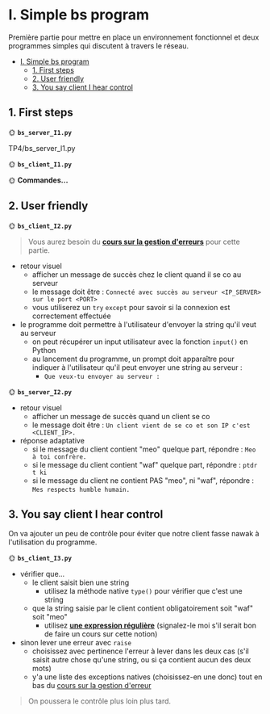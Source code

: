 # I. Simple bs program

Première partie pour mettre en place un environnement fonctionnel et deux programmes simples qui discutent à travers le réseau.

- [I. Simple bs program](#i-simple-bs-program)
  - [1. First steps](#1-first-steps)
  - [2. User friendly](#2-user-friendly)
  - [3. You say client I hear control](#3-you-say-client-i-hear-control)

## 1. First steps

🌞 **`bs_server_I1.py`**

TP4/bs_server_l1.py

🌞 **`bs_client_I1.py`**


🌞 **Commandes...**


## 2. User friendly

🌞 **`bs_client_I2.py`**

> Vous aurez besoin du [**cours sur la gestion d'erreurs**](../../../../cours/dev/error_handling/README.md) pour cette partie.

- retour visuel
  - afficher un message de succès chez le client quand il se co au serveur
  - le message doit être : `Connecté avec succès au serveur <IP_SERVER> sur le port <PORT>`
  - vous utiliserez un `try` `except` pour savoir si la connexion est correctement effectuée
- le programme doit permettre à l'utilisateur d'envoyer la string qu'il veut au serveur
  - on peut récupérer un input utilisateur avec la fonction `input()` en Python
  - au lancement du programme, un prompt doit apparaître pour indiquer à l'utilisateur qu'il peut envoyer une string au serveur :
    - `Que veux-tu envoyer au serveur : `

🌞 **`bs_server_I2.py`**

- retour visuel
  - afficher un message de succès quand un client se co
  - le message doit être : `Un client vient de se co et son IP c'est <CLIENT_IP>.`
- réponse adaptative
  - si le message du client contient "meo" quelque part, répondre : `Meo à toi confrère.`
  - si le message du client contient "waf" quelque part, répondre : `ptdr t ki`
  - si le message du client ne contient PAS "meo", ni "waf", répondre : `Mes respects humble humain.`

## 3. You say client I hear control

On va ajouter un peu de contrôle pour éviter que notre client fasse nawak à l'utilisation du programme.

🌞 **`bs_client_I3.py`**

- vérifier que...
  - le client saisit bien une string
    - utilisez la méthode native `type()` pour vérifier que c'est une string
  - que la string saisie par le client contient obligatoirement soit "waf" soit "meo"
    - utilisez [**une expression régulière**](https://www.programiz.com/python-programming/regex) (signalez-le moi s'il serait bon de faire un cours sur cette notion)
- sinon lever une erreur avec `raise`
  - choisissez avec pertinence l'erreur à lever dans les deux cas (s'il saisit autre chose qu'une string, ou si ça contient aucun des deux mots)
  - y'a une liste des exceptions natives (choisissez-en une donc) tout en bas du [cours sur la gestion d'erreur](../../../../cours/dev/error_handling/README.md)

> On poussera le contrôle plus loin plus tard.
